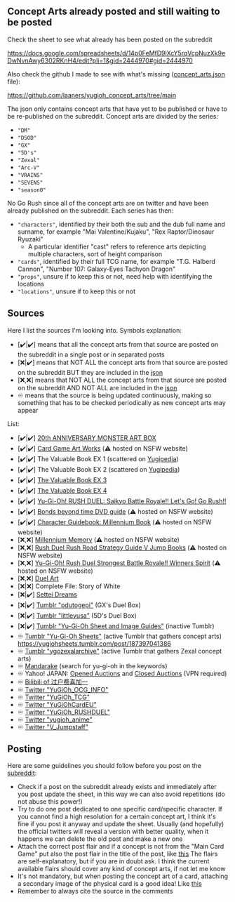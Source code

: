 ## Concept Arts already posted and still waiting to be posted

Check the sheet to see what already has been posted on the subreddit

https://docs.google.com/spreadsheets/d/14p0FeMfD9lXcY5rqVcpNuzXk9eDwNvnAwy6302RKnH4/edit?pli=1&gid=2444970#gid=2444970

Also check the github I made to see with what's missing ([concept_arts.json](concept_arts.json) file):

https://github.com/laaners/yugioh_concept_arts/tree/main

The json only contains concept arts that have yet to be published or have to be re-published on the subreddit. Concept arts are divided by the series:
- `"DM"`
- `"DSOD"`
- `"GX"`
- `"5D's"`
- `"Zexal"`
- `"Arc-V"`
- `"VRAINS"`
- `"SEVENS"`
- `"season0"`

No Go Rush since all of the concept arts are on twitter and have been already published on the subreddit. Each series has then:

- `"characters"`, identified by their both the sub and the dub full name and surname, for example "Mai Valentine/Kujaku", "Rex Raptor/Dinosaur Ryuzaki"
    - A particular identifier "cast" refers to reference arts depicting multiple characters, sort of height comparison
- `"cards"`, identified by their full TCG name, for example "T.G. Halberd Cannon", "Number 107: Galaxy-Eyes Tachyon Dragon"
- `"props"`, unsure if to keep this or not, need help with identifying the locations
- `"locations"`, unsure if to keep this or not 

## Sources
Here I list the sources I'm looking into. Symbols explanation:

- [✔️|✔️] means that all the concept arts from that source are posted on the subreddit in a single post or in separated posts
- [❌|✔️] means that NOT ALL the concept arts from that source are posted on the subreddit BUT they are included in the [json](concept_arts.json)
- [❌,❌] means that NOT ALL the concept arts from that source are posted on the subreddit AND NOT ALL are included in the [json](concept_arts.json)
- ♾️ means that the source is being updated continuously, making so something that has to be checked periodically as new concept arts may appear

List:

- [✔️|✔️] [20th ANNIVERSARY MONSTER ART BOX](https://www.reddit.com/r/yugiohconceptart/comments/10xgqw7/20th_anniversary_monster_art_box/)
- [✔️|✔️] [Card Game Art Works](https://e-hentai.org/g/2855233/4437a1cae2/) (⚠️ hosted on NSFW website)
- [✔️|✔️] The Valuable Book EX 1 (scattered on [Yugipedia](https://yugipedia.com/wiki/File:MachinaResavenger-ConceptArt.png))
- [✔️|✔️] The Valuable Book EX 2 (scattered on [Yugipedia](https://yugipedia.com/wiki/File:ExosisterMikailis-ConceptArt.png))
- [✔️|✔️] [The Valuable Book EX 3](https://t.bilibili.com/783358131838124054)
- [✔️|✔️] [The Valuable Book EX 4](https://www.bilibili.com/read/cv33590577/?spm_id_from=333.999.0.0)
- [✔️|✔️] [Yu-Gi-Oh! RUSH DUEL: Saikyo Battle Royale!! Let's Go! Go Rush!!](https://www.bilibili.com/read/cv21804348?spm_id_from=333.999.0.0)
- [✔️|✔️] [Bonds beyond time DVD guide](https://e-hentai.org/g/379302/33c898149e/) (⚠️ hosted on NSFW website)
- [✔️|✔️] [Character Guidebook: Millennium Book](https://e-hentai.org/g/2215814/8264c66df2/) (⚠️ hosted on NSFW website)
- [❌,❌] [Millennium Memory](https://e-hentai.org/g/2215813/2b5b87a74d/) (⚠️ hosted on NSFW website)
- [❌,❌] [Rush Duel Rush Road Strategy Guide V Jump Books](https://e-hentai.org/g/2026484/f89ee009b4/) (⚠️ hosted on NSFW website)
- [❌,❌] [Yu-Gi-Oh! Rush Duel Strongest Battle Royale!! Winners Spirit](https://e-hentai.org/g/2026495/39e940e29a/) (⚠️ hosted on NSFW website)
- [❌,❌] [Duel Art](https://e-hentai.org/g/1856030/0142517e44/?p=1)
- [❌|❌] Complete File: Story of White
- [❌|✔️] [Settei Dreams](https://setteidreams.net/settei/)
- [❌|✔️] [Tumblr "pdutogepi"](https://pdutogepi.tumblr.com/post/708284228679368704/yu-gi-oh-duel-monsters-gx-duel-box-12-booklet) (GX's Duel Box)
- [❌|✔️] [Tumblr "littleyusa"](https://www.tumblr.com/littleyusa/737571039057428480/yu-gi-oh-5ds-duel-boxs-6) (5D's Duel Box)
- [❌|✔️] [Tumblr "Yu-Gi-Oh Sheet and Image Guides"](https://yugioh-sheets-blog.tumblr.com) (inactive Tumblr)
- ♾️ [Tumblr "Yu-Gi-Oh Sheets"](https://yugiohsheets.tumblr.com/post/187397041386) (active Tumblr that gathers concept arts)
https://yugiohsheets.tumblr.com/post/187397041386
- ♾️ [Tumblr "ygozexalarchive"](https://www.tumblr.com/ygozexalarchive/738781723045806080/the-zexal-animation-material-mega-archive-is-now?source=share) (active Tumblr that gathers Zexal concept arts)
- ♾️ [Mandarake](https://ekizo.mandarake.co.jp/auction/item/itemsListEn.html?te-uniquekey=18941539b26) (search for yu-gi-oh in the keywords)
- ♾️ Yahoo! JAPAN: [Opened Auctions](https://auctions.yahoo.co.jp/closedsearch/closedsearch?p=遊戯王+設定&va=遊戯王+設定&b=1&n=50) and [Closed Auctions](https://auctions.yahoo.co.jp/search/search?p=遊戯王+設定&va=遊戯王+設定&fixed=3&is_postage_mode=1&dest_pref_code=13&exflg=1&b=1&n=50) (VPN required)
- ♾️ [Bilibili of 过户费喜加一](https://space.bilibili.com/11256317/search/dynamic?keyword=游戏王)
- ♾️ [Twitter "YuGiOh_OCG_INFO"](https://twitter.com/YuGiOh_OCG_INFO/status/1248490898616283145?t=DzZObFdMKWCryUK79ygFGQ&s=19)
- ♾️ [Twitter "YuGiOh_TCG"](https://twitter.com/YuGiOh_TCG/status/1356980766006276096)
- ♾️ [Twitter "YuGiOhCardEU"](https://twitter.com/YuGiOhCardEU/status/1434909372564525057)
- ♾️ [Twitter "YuGiOh_RUSHDUEL"](https://twitter.com/YuGiOh_RUSHDUEL/status/1438459397466959874)
- ♾️ [Twitter "yugioh_anime"](https://twitter.com/yugioh_anime/status/1589028787177619461)
- ♾️ [Twitter "V_Jumpstaff"](https://x.com/V_Jumpstaff)

## Posting
Here are some guidelines you should follow before you post on the [subreddit](https://new.reddit.com/r/yugiohconceptart/):
- Check if a post on the subreddit already exists and immediately after you post update the sheet, in this way we can also avoid repetitions (do not abuse this power!)
- Try to do one post dedicated to one specific card/specific character. If you cannot find a high resolution for a certain concept art, I think it's fine if you post it anyway and update the sheet. Usually (and hopefully) the official twitters will reveal a version with better quality, when it happens we can delete the old post and make a new one
- Attach the correct post flair and if a concept is not from the "Main Card Game" put also the post flair in the title of the post, like [this](https://www.reddit.com/r/yugiohconceptart/comments/136xag2/rush_duel_amabie/?utm_source=share&utm_medium=web2x&context=3)
The flairs are self-explanatory, but if you are in doubt ask. I think the current available flairs should cover any kind of concept arts, if not let me know
- It's not mandatory, but when posting the concept art of a card, attaching a secondary image of the physical card is a good idea! Like [this](https://www.reddit.com/r/yugiohconceptart/comments/136xag2/rush_duel_amabie/?utm_source=share&utm_medium=web2x&context=3)
- Remember to always cite the source in the comments